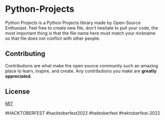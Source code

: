 # Python-Projects
Python Projects is a Python Projects library made by Open-Source Enthusiast. Feel free to create new file, don't hesitate to pull your code, the most important thing is that the file name here must match your nickname so that file does not conflict with other people.

## Contributing
Contributions are what make the open source community such an amazing place to learn, inspire, and create. Any contributions you make are **greatly appreciated**.

## License
[MIT](https://choosealicense.com/licenses/mit/)

#HACKTOBERFEST
#hacktoberfest2022
#hektoberfest
#hektoberfest-2022
